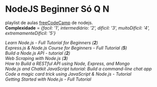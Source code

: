 # **NodeJS Beginner Só Q N**

playlist de aulas <a href="https://www.youtube.com/playlist?list=PLWKjhJtqVAbmGQoa3vFjeRbRADAOC9drk" target="_blank" rel="noopener"><span>freeCodeCamp</span></a> de nodejs.
<br>
**Complexidade** = *{facil: '1', intermediário: '2', dificil: '3', muitoDificil: '4', extremamenteDificil: '5'}*

*Learn Node.js - Full Tutorial for Beginners  (**2**)
<br>
Express.js & Node.js Course for Beginners - Full Tutorial (**5**)
<br>
Build a Node.js API - tutorial (**2**)
<br>
Web Scraping with Node.js (**3**)
<br>
How to Build a RESTful API using Node, Express, and Mongo
<br>
Node.js and Chatkit JavaScript tutorial: Build a command-line chat app
<br>
Code a magic card trick using JavaScript & Node.js - Tutorial
<br>
Getting Started with Node.js - Full Tutorial*
